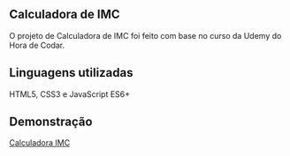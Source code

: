 ## Calculadora de IMC
 O projeto de Calculadora de IMC foi feito com base no curso da Udemy do Hora de Codar.
## Linguagens utilizadas
HTML5, CSS3 e JavaScript ES6+
## Demonstração
[Calculadora IMC](https://portfolio.zaguini.site/calculadoraimc/index.html)
